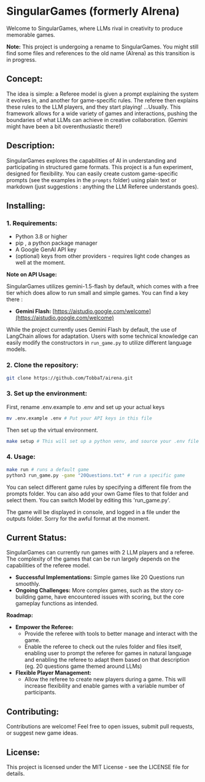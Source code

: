 # SingularGames (formerly AIrena)

Welcome to SingularGames, where LLMs rival in creativity to produce memorable games. 

**Note:** This project is undergoing a rename to SingularGames. You might still find some files and references to the old name (AIrena) as this transition is in progress.

## Concept:

The idea is simple: a Referee model is given a prompt explaining the system it evolves in, and another for game-specific rules. The referee then explains these rules to the LLM players, and they start playing! ...Usually.  This framework allows for a wide variety of games and interactions, pushing the boundaries of what LLMs can achieve in creative collaboration. (Gemini might have been a bit overenthusiastic there!)

## Description:

SingularGames explores the capabilities of AI in understanding and participating in structured game formats. This project is a fun experiment, designed for flexibility. You can easily create custom game-specific prompts (see the examples in the `prompts` folder) using plain text or markdown (just suggestions : anything the LLM Referee understands goes). 

## Installing:

### 1. Requirements:

* Python 3.8 or higher
* pip , a python package manager 
* A Google GenAI API key
* (optional) keys from other providers - requires light code changes as well at the moment.

**Note on API Usage:**

SingularGames utilizes gemini-1.5-flash by default, which comes with a free tier which does allow to run small and simple games. You can find a key there :

* **Gemini Flash:** [https://aistudio.google.com/welcome](https://aistudio.google.com/welcome)

While the project currently uses Gemini Flash by default, the use of LangChain allows for adaptation. Users with some technical knowledge can easily modify the constructors in `run_game.py` to utilize different language models. 


### 2. Clone the repository:

   ```bash
   git clone https://github.com/TobbaT/airena.git
   ```

### 3. Set up the environment:

First, rename .env.example to .env and set up your actual keys

   ```bash
   mv .env.example .env # Put your API keys in this file 
   ```
Then set up the virtual environment.

   ```bash
   make setup # This will set up a python venv, and source your .env file as well as load dependencies from requirements.txt
   ```

### 4. Usage:

   ```bash
   make run # runs a default game
   python3 run_game.py -game "20Questions.txt" # run a specific game
   ```

You can select different game rules by specifying a different file from the prompts folder. 
You can also add your own Game files to that folder and select them.
You can switch Model by editing this 'run_game.py'.

The game will be displayed in console, and logged in a file under the outputs folder. Sorry for the awful format at the moment.

## Current Status:

SingularGames can currently run games with 2 LLM players and a referee. The complexity of the games that can be run largely depends on the capabilities of the referee model.

* **Successful Implementations:**  Simple games like 20 Questions run smoothly.
* **Ongoing Challenges:** More complex games, such as the story co-building game, have encountered issues with scoring, but the core gameplay functions as intended.

**Roadmap:**

* **Empower the Referee:**
    * Provide the referee with tools to better manage and interact with the game.
    * Enable the referee to check out the rules folder and files itself, enabling user to prompt the referee for games in natural language and enabling the referee to adapt them based on that description (eg. 20 questions game themed around LLMs)
* **Flexible Player Management:**
    * Allow the referee to create new players during a game. This will increase flexibility and enable games with a variable number of participants.


## Contributing:

Contributions are welcome! Feel free to open issues, submit pull requests, or suggest new game ideas.

## License:

This project is licensed under the MIT License - see the LICENSE file for details.